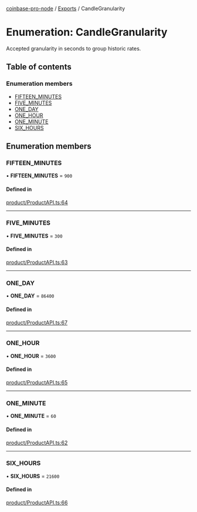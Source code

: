 [coinbase-pro-node](../README.md) / [Exports](../modules.md) / CandleGranularity

# Enumeration: CandleGranularity

Accepted granularity in seconds to group historic rates.

## Table of contents

### Enumeration members

- [FIFTEEN_MINUTES](CandleGranularity.md#fifteen_minutes)
- [FIVE_MINUTES](CandleGranularity.md#five_minutes)
- [ONE_DAY](CandleGranularity.md#one_day)
- [ONE_HOUR](CandleGranularity.md#one_hour)
- [ONE_MINUTE](CandleGranularity.md#one_minute)
- [SIX_HOURS](CandleGranularity.md#six_hours)

## Enumeration members

### FIFTEEN_MINUTES

• **FIFTEEN_MINUTES** = `900`

#### Defined in

[product/ProductAPI.ts:64](https://github.com/bennycode/coinbase-pro-node/blob/15253ed/src/product/ProductAPI.ts#L64)

---

### FIVE_MINUTES

• **FIVE_MINUTES** = `300`

#### Defined in

[product/ProductAPI.ts:63](https://github.com/bennycode/coinbase-pro-node/blob/15253ed/src/product/ProductAPI.ts#L63)

---

### ONE_DAY

• **ONE_DAY** = `86400`

#### Defined in

[product/ProductAPI.ts:67](https://github.com/bennycode/coinbase-pro-node/blob/15253ed/src/product/ProductAPI.ts#L67)

---

### ONE_HOUR

• **ONE_HOUR** = `3600`

#### Defined in

[product/ProductAPI.ts:65](https://github.com/bennycode/coinbase-pro-node/blob/15253ed/src/product/ProductAPI.ts#L65)

---

### ONE_MINUTE

• **ONE_MINUTE** = `60`

#### Defined in

[product/ProductAPI.ts:62](https://github.com/bennycode/coinbase-pro-node/blob/15253ed/src/product/ProductAPI.ts#L62)

---

### SIX_HOURS

• **SIX_HOURS** = `21600`

#### Defined in

[product/ProductAPI.ts:66](https://github.com/bennycode/coinbase-pro-node/blob/15253ed/src/product/ProductAPI.ts#L66)
